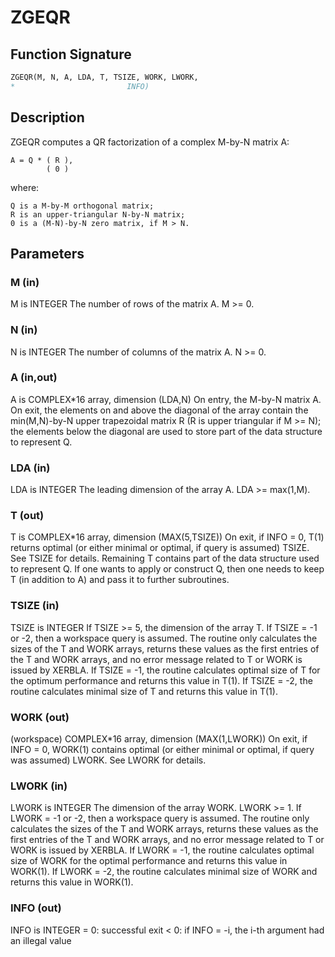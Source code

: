 # ZGEQR

## Function Signature

```fortran
ZGEQR(M, N, A, LDA, T, TSIZE, WORK, LWORK,
*                         INFO)
```

## Description


 ZGEQR computes a QR factorization of a complex M-by-N matrix A:

    A = Q * ( R ),
            ( 0 )

 where:

    Q is a M-by-M orthogonal matrix;
    R is an upper-triangular N-by-N matrix;
    0 is a (M-N)-by-N zero matrix, if M > N.


## Parameters

### M (in)

M is INTEGER The number of rows of the matrix A. M >= 0.

### N (in)

N is INTEGER The number of columns of the matrix A. N >= 0.

### A (in,out)

A is COMPLEX*16 array, dimension (LDA,N) On entry, the M-by-N matrix A. On exit, the elements on and above the diagonal of the array contain the min(M,N)-by-N upper trapezoidal matrix R (R is upper triangular if M >= N); the elements below the diagonal are used to store part of the data structure to represent Q.

### LDA (in)

LDA is INTEGER The leading dimension of the array A. LDA >= max(1,M).

### T (out)

T is COMPLEX*16 array, dimension (MAX(5,TSIZE)) On exit, if INFO = 0, T(1) returns optimal (or either minimal or optimal, if query is assumed) TSIZE. See TSIZE for details. Remaining T contains part of the data structure used to represent Q. If one wants to apply or construct Q, then one needs to keep T (in addition to A) and pass it to further subroutines.

### TSIZE (in)

TSIZE is INTEGER If TSIZE >= 5, the dimension of the array T. If TSIZE = -1 or -2, then a workspace query is assumed. The routine only calculates the sizes of the T and WORK arrays, returns these values as the first entries of the T and WORK arrays, and no error message related to T or WORK is issued by XERBLA. If TSIZE = -1, the routine calculates optimal size of T for the optimum performance and returns this value in T(1). If TSIZE = -2, the routine calculates minimal size of T and returns this value in T(1).

### WORK (out)

(workspace) COMPLEX*16 array, dimension (MAX(1,LWORK)) On exit, if INFO = 0, WORK(1) contains optimal (or either minimal or optimal, if query was assumed) LWORK. See LWORK for details.

### LWORK (in)

LWORK is INTEGER The dimension of the array WORK. LWORK >= 1. If LWORK = -1 or -2, then a workspace query is assumed. The routine only calculates the sizes of the T and WORK arrays, returns these values as the first entries of the T and WORK arrays, and no error message related to T or WORK is issued by XERBLA. If LWORK = -1, the routine calculates optimal size of WORK for the optimal performance and returns this value in WORK(1). If LWORK = -2, the routine calculates minimal size of WORK and returns this value in WORK(1).

### INFO (out)

INFO is INTEGER = 0: successful exit < 0: if INFO = -i, the i-th argument had an illegal value

